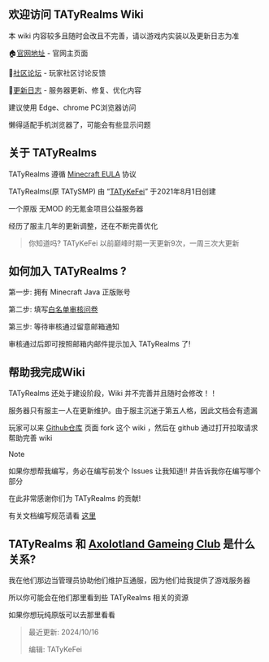 ## 欢迎访问 TATyRealms Wiki

本 wiki 内容较多且随时会改且不完善，请以游戏内实装以及更新日志为准

🏠[官网地址](https://www.tatysmp.love) - 官网主页面

💌[社区论坛](https://bbs.tatysmp.love) - 玩家社区讨论反馈
 
📝[更新日志](https://bbs.tatysmp.love/index.php?forums/tatysmp%E6%9B%B4%E6%96%B0%E6%97%A5%E5%BF%97.4/) - 服务器更新、修复、优化内容

建议使用 Edge、chrome PC浏览器访问

懒得适配手机浏览器了，可能会有些显示问题

## 关于 TATyRealms

TATyRealms 遵循 [Minecraft EULA](https://www.minecraft.net/zh-hans/eula) 协议

TATyRealms(原 TATySMP) 由 “[TATyKeFei](https://bbs.tatysmp.love/index.php?members/tatykefei.1/)” 于2021年8月1日创建

一个原版 无MOD 的无氪金项目公益服务器

经历了服主几年的更新调整，还在不断完善优化

> 你知道吗? TATyKeFei 以前巅峰时期一天更新9次，一周三次大更新

## 如何加入 TATyRealms ?

第一步: 拥有 Minecraft Java 正版账号

第二步: 填写[白名单审核问卷](https://wj.qq.com/s2/14086269/f07e/)

第三步: 等待审核通过留意邮箱通知

审核通过后即可按照邮箱内邮件提示加入 TATyRealms 了!

## 帮助我完成Wiki

TATyRealms 还处于建设阶段，Wiki 并不完善并且随时会修改！！

服务器只有服主一人在更新维护。由于服主沉迷于第五人格，因此文档会有遗漏

玩家可以来 [Github仓库](https://github.com/TATyKeFei/TATyRealms-Wiki) 页面 fork 这个 wiki ，然后在 github 通过打开拉取请求帮助完善 wiki

> [!NOTE]
> 如果你想帮我编写，务必在编写前发个 Issues 让我知道!! 并告诉我你在编写哪个部分
> 
> 在此非常感谢你们为 TATyRealms 的贡献!
>
> 有关文档编写规范请看 [这里](https://wiki.tatysmp.love/#/norm) 

## TATyRealms 和 [Axolotland Gameing Club](https://www.mcax.cn/) 是什么关系?

我在他们那边当管理员协助他们维护互通服，因为他们给我提供了游戏服务器

所以你可能会在他们那里看到些 TATyRealms 相关的资源

如果你想玩纯原版可以去那里看看

> 最近更新: 2024/10/16
>
> 编辑: TATyKeFei
